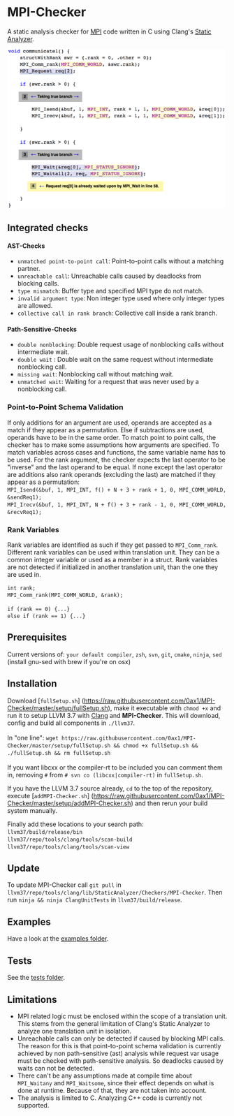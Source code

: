 # MPI-Checker
A static analysis checker for [MPI](https://en.wikipedia.org/wiki/Message_Passing_Interface) code
written in C using Clang's [Static Analyzer](http://clang-analyzer.llvm.org/).

<img src="https://github.com/0ax1/MPI-Checker/blob/master/screenshots/double_wait.jpg" width="500">

## Integrated checks
#### AST-Checks
- `unmatched point-to-point call`: Point-to-point calls without a matching partner.
- `unreachable call`: Unreachable calls caused by deadlocks from blocking calls.
- `type mismatch`: Buffer type and specified MPI type do not match.
- `invalid argument type`: Non integer type used where only integer types are allowed.
- `collective call in rank branch`: Collective call inside a rank branch.

#### Path-Sensitive-Checks
- `double nonblocking`: Double request usage of nonblocking calls without intermediate wait.
- `double wait` : Double wait on the same request without intermediate nonblocking call.
- `missing wait`: Nonblocking call without matching wait.
- `unmatched wait`: Waiting for a request that was never used by a nonblocking call.

### Point-to-Point Schema Validation
If only additions for an argument are used, operands are accepted as a match if they appear as a permutation.
Else if subtractions are used, operands have to be in the same order.
To match point to point calls, the checker has to make some assumptions how
arguments are specified. To match variables across cases and functions, the same variable name has to be used.
For the rank argument, the checker expects the last operator to be "inverse"
and the last operand to be equal.
If none except the last operator are additions also rank operands (excluding the last) are matched
if they appear as a permutation:
<br>`MPI_Isend(&buf, 1, MPI_INT, f() + N + 3 + rank + 1, 0, MPI_COMM_WORLD, &sendReq1);`<br>
`MPI_Irecv(&buf, 1, MPI_INT, N + f() + 3 + rank - 1, 0, MPI_COMM_WORLD, &recvReq1);`<br>

### Rank Variables
Rank variables are identified as such if they get passed to `MPI_Comm_rank`.
Different rank variables can be used within translation unit. They can be
a common integer variable or used as a member in a struct.
Rank variables are not detected if initialized in another translation unit, than
the one they are used in.

```
int rank;
MPI_Comm_rank(MPI_COMM_WORLD, &rank);

if (rank == 0) {...}
else if (rank == 1) {...}
```

## Prerequisites
Current versions of: `your default compiler`, `zsh`, `svn`, `git`, `cmake`,
`ninja`, `sed` (install gnu-sed with brew if you're on osx)

## Installation
Download [`fullSetup.sh`]
(https://raw.githubusercontent.com/0ax1/MPI-Checker/master/setup/fullSetup.sh),
make it executable with `chmod +x` and run it to setup LLVM 3.7 with
[Clang](http://clang.llvm.org/) and **MPI-Checker**. This will download, config
and build all components in `./llvm37`. <br><br>In "one line": `wget
https://raw.githubusercontent.com/0ax1/MPI-Checker/master/setup/fullSetup.sh &&
chmod +x fullSetup.sh && ./fullSetup.sh && rm fullSetup.sh` <br><br>If you want
libcxx or the compiler-rt to be included you can comment them in, removing
`#` from `# svn co (libcxx|compiler-rt)` in `fullSetup.sh`.

If you have the LLVM 3.7 source already, `cd` to the top of the repository,
execute [`addMPI-Checker.sh`]
(https://raw.githubusercontent.com/0ax1/MPI-Checker/master/setup/addMPI-Checker.sh)
and then rerun your build system manually.

Finally add these locations to your search path:<br>
`llvm37/build/release/bin`<br>
`llvm37/repo/tools/clang/tools/scan-build`<br>
`llvm37/repo/tools/clang/tools/scan-view`<br>

## Update
To update MPI-Checker call `git pull` in `llvm37/repo/tools/clang/lib/StaticAnalyzer/Checkers/MPI-Checker`.
Then run `ninja && ninja ClangUnitTests` in `llvm37/build/release`.


## Examples
Have a look at the [examples folder](https://github.com/0ax1/MPI-Checker/tree/master/examples).

## Tests
See the [tests folder](https://github.com/0ax1/MPI-Checker/tree/master/tests).

## Limitations
- MPI related logic must be enclosed within the scope of a translation unit.
  This stems from the general limitation of Clang's Static Analyzer to analyze one translation unit in isolation.
- Unreachable calls can only be detected if caused by blocking MPI calls. The reason for this is that
  point-to-point schema validation is currently achieved by non path-sensitive (ast) analysis
  while request var usage must be checked with path-sensitive analysis.
  So deadlocks caused by waits can not be detected.
- There can't be any assumptions made at compile time about `MPI_Waitany` and
  `MPI_Waitsome`, since their effect depends on what is done at runtime. Because
  of that, they are not taken into account.
- The analysis is limited to C. Analyzing C++ code is currently not supported.
